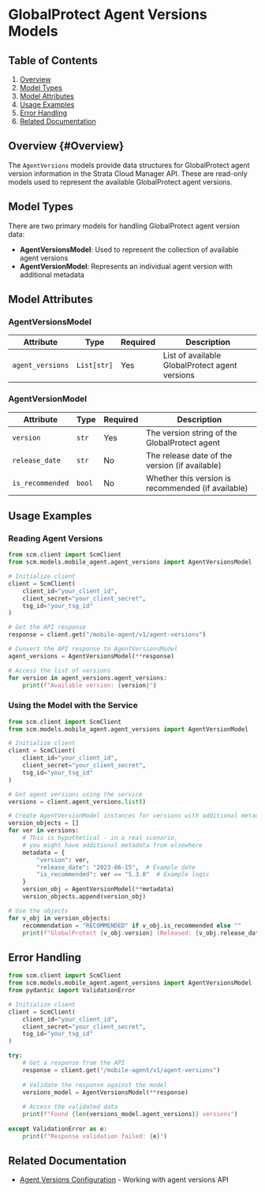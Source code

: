 # GlobalProtect Agent Versions Models

## Table of Contents

1. [Overview](#overview)
2. [Model Types](#model-types)
3. [Model Attributes](#model-attributes)
4. [Usage Examples](#usage-examples)
5. [Error Handling](#error-handling)
6. [Related Documentation](#related-documentation)

## Overview {#Overview}
<span id="overview"></span>

The `AgentVersions` models provide data structures for GlobalProtect agent version information in the Strata Cloud Manager API. These are read-only models used to represent the available GlobalProtect agent versions.

## Model Types

There are two primary models for handling GlobalProtect agent version data:

- **AgentVersionsModel**: Used to represent the collection of available agent versions
- **AgentVersionModel**: Represents an individual agent version with additional metadata

## Model Attributes

### AgentVersionsModel

| Attribute       | Type        | Required | Description                                        |
|-----------------|-------------|----------|----------------------------------------------------|
| `agent_versions`| `List[str]` | Yes      | List of available GlobalProtect agent versions     |

### AgentVersionModel

| Attribute        | Type   | Required | Description                                        |
|------------------|--------|----------|----------------------------------------------------|
| `version`        | `str`  | Yes      | The version string of the GlobalProtect agent      |
| `release_date`   | `str`  | No       | The release date of the version (if available)     |
| `is_recommended` | `bool` | No       | Whether this version is recommended (if available) |

## Usage Examples

### Reading Agent Versions

<div class="termy">

<!-- termynal -->

```python
from scm.client import ScmClient
from scm.models.mobile_agent.agent_versions import AgentVersionsModel

# Initialize client
client = ScmClient(
    client_id="your_client_id",
    client_secret="your_client_secret",
    tsg_id="your_tsg_id"
)

# Get the API response
response = client.get("/mobile-agent/v1/agent-versions")

# Convert the API response to AgentVersionsModel
agent_versions = AgentVersionsModel(**response)

# Access the list of versions
for version in agent_versions.agent_versions:
    print(f"Available version: {version}")
```

</div>

### Using the Model with the Service

<div class="termy">

<!-- termynal -->

```python
from scm.client import ScmClient
from scm.models.mobile_agent.agent_versions import AgentVersionModel

# Initialize client
client = ScmClient(
    client_id="your_client_id",
    client_secret="your_client_secret",
    tsg_id="your_tsg_id"
)

# Get agent versions using the service
versions = client.agent_versions.list()

# Create AgentVersionModel instances for versions with additional metadata
version_objects = []
for ver in versions:
    # This is hypothetical - in a real scenario, 
    # you might have additional metadata from elsewhere
    metadata = {
        "version": ver,
        "release_date": "2023-06-15",  # Example date
        "is_recommended": ver == "5.3.0"  # Example logic
    }
    version_obj = AgentVersionModel(**metadata)
    version_objects.append(version_obj)

# Use the objects
for v_obj in version_objects:
    recommendation = "RECOMMENDED" if v_obj.is_recommended else ""
    print(f"GlobalProtect {v_obj.version} (Released: {v_obj.release_date}) {recommendation}")
```

</div>

## Error Handling

<div class="termy">

<!-- termynal -->

```python
from scm.client import ScmClient
from scm.models.mobile_agent.agent_versions import AgentVersionsModel
from pydantic import ValidationError

# Initialize client
client = ScmClient(
    client_id="your_client_id",
    client_secret="your_client_secret",
    tsg_id="your_tsg_id"
)

try:
    # Get a response from the API
    response = client.get("/mobile-agent/v1/agent-versions")
    
    # Validate the response against the model
    versions_model = AgentVersionsModel(**response)
    
    # Access the validated data
    print(f"Found {len(versions_model.agent_versions)} versions")
    
except ValidationError as e:
    print(f"Response validation failed: {e}")
```

</div>

## Related Documentation

- [Agent Versions Configuration](../../config/mobile_agent/agent_versions.md) - Working with agent versions API
